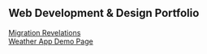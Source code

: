 ## Web Development & Design Portfolio
<a href=".\LandingPage_MigrationRevelations.html"> Migration Revelations </a>
<br />
<a href=".\HTML-CSS-JavaScript_WeatherPage.html"> Weather App Demo Page </a>
